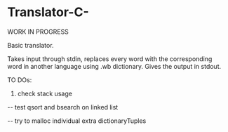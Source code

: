 # Translator-C-

WORK IN PROGRESS

Basic translator.

Takes input through stdin, replaces every word with the corresponding word in another language using .wb dictionary.
Gives the output in stdout.

TO DOs:
1. check stack usage


-- test qsort and bsearch on linked list

-- try to malloc individual extra dictionaryTuples
